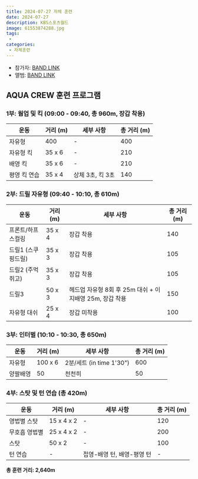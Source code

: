 ```yaml
---
title: 2024-07-27 자체 훈련
date: 2024-07-27
description: KBS스포츠월드
image: 61553874288.jpg
tags:
 - 
categories:
 - 자체훈련
---
```


- 참가자: [BAND LINK](https://band.us/band/93484357/schedule/4%2F93484357%2F411435539%2F19700101)
- 앨범: [BAND LINK](https://band.us/band/93484357/album/80991310)

## AQUA CREW 훈련 프로그램

### 1부: 웜업 및 킥 (09:00 - 09:40, 총 960m, 장갑 착용)

| 운동 | 거리 (m) | 세부 사항 | 총 거리 (m) |
|------|----------|-----------|-------------|
| 자유형 | 400 | - | 400 |
| 자유형 킥 | 35 x 6 | - | 210 |
| 배영 킥 | 35 x 6 | - | 210 |
| 평영 킥 연습 | 35 x 4 | 상체 3초, 킥 3초 | 140 |

### 2부: 드릴 자유형 (09:40 - 10:10, 총 610m)

| 운동 | 거리 (m) | 세부 사항 | 총 거리 (m) |
|------|----------|-----------|-------------|
| 프론트/하프 스컬링 | 35 x 4 | 장갑 착용 | 140 |
| 드릴1 (스쿠핑드릴) | 35 x 3 | 장갑 착용 | 105 |
| 드릴2 (주먹쥐고) | 35 x 3 | 장갑 착용 | 105 |
| 드릴3 | 50 x 3 | 헤드업 자유형 8회 후 25m 대쉬 + 이지배영 25m, 장갑 착용 | 150 |
| 자유형 대쉬 | 25 x 4 | 장갑 미착용 | 100 |

### 3부: 인터벌 (10:10 - 10:30, 총 650m)

| 운동 | 거리 (m) | 세부 사항 | 총 거리 (m) |
|------|----------|-----------|-------------|
| 자유형 | 100 x 6 | 2분/세트 (in time 1'30") | 600 |
| 양팔배영 | 50 | 천천히 | 50 |

### 4부: 스탓 및 턴 연습 (총 420m)

| 운동 | 거리 (m) | 세부 사항 | 총 거리 (m) |
|------|----------|-----------|-------------|
| 영법별 스탓 | 15 x 4 x 2 | - | 120 |
| 무호흡 영법별 | 25 x 4 x 2 | - | 200 |
| 스탓 | 50 x 2 | - | 100 |
| 턴 연습 | - | 접영-배영 턴, 배영-평영 턴 | - |

**총 훈련 거리: 2,640m**
